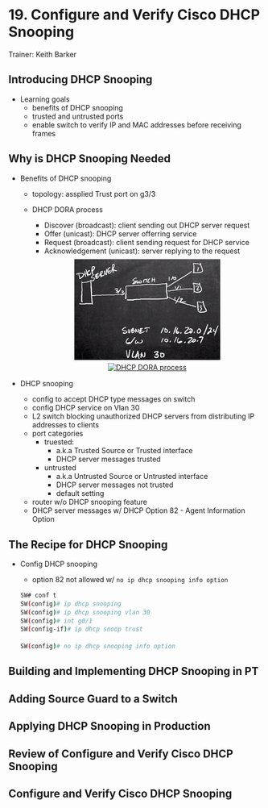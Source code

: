 # 19. Configure and Verify Cisco DHCP Snooping

Trainer: Keith Barker


## Introducing DHCP Snooping

- Learning goals
  - benefits of DHCP snooping
  - trusted and untrusted ports
  - enable switch to verify IP and MAC addresses before receiving frames

## Why is DHCP Snooping Needed

- Benefits of DHCP snooping
  - topology: assplied Trust port on g3/3
  - DHCP DORA process
    - Discover (broadcast): client sending out DHCP server request
    - Offer (unicast): DHCP server offerring service
    - Request (broadcast): client sending request for DHCP service
    - Acknowledgement (unicast): server replying to the request

    <div style="margin: 0.5em; display: flex; justify-content: center; align-items: center; flex-flow: row wrap;">
      <a href="url" ismap target="_blank">
        <img style="margin: 0.1em;" height=200
          src   = "img/19-dhcpsnoop.png"
          alt   = "Example network topology of DHCP"
          title = "Example network topology of DHCP"
        >
      </a>
      <a href="https://www.skillsire.com/read-blog/432_how-dora-works-dora-process-in-details.html" ismap target="_blank">
        <img style="margin: 0.1em;" height=200
          src   = "https://3.bp.blogspot.com/-UDogKDJ2F18/VA4XshuOdzI/AAAAAAAAA8c/8AKzt8-W_w0/s1600/DHCP-DORA-jpg.jpg"
          alt   = "DHCP DORA process"
          title = "DHCP DORA process"
        >
      </a>
    </div>

- DHCP snooping
  - config to accept DHCP type messages on switch
  - config DHCP service on Vlan 30
  - L2 switch blocking unauthorized DHCP servers from distributing IP addresses to clients
  - port categories
    - truested:
      - a.k.a Trusted Source or Trusted interface
      - DHCP server messages trusted
    - untrusted
      - a.k.a Untrusted Source or Untrusted interface
      - DHCP server messages not trusted
      - default setting
  - router w/o DHCP snooping feature
  - DHCP server messages w/ DHCP Option 82 - Agent Information Option


## The Recipe for DHCP Snooping

- Config DHCP snooping
  - option 82 not allowed w/ `no ip dhcp snooping info option`
  
  ```bash
  SW# conf t
  SW(config)# ip dhcp snooping
  SW(config)# ip dhcp snooping vlan 30
  SW(config)# int g0/1
  SW(config-if)# ip dhcp snoop trust

  SW(config)# no ip dhcp snooping info option
  ```




## Building and Implementing DHCP Snooping in PT




## Adding Source Guard to a Switch




## Applying DHCP Snooping in Production




## Review of Configure and Verify Cisco DHCP Snooping




## Configure and Verify Cisco DHCP Snooping



